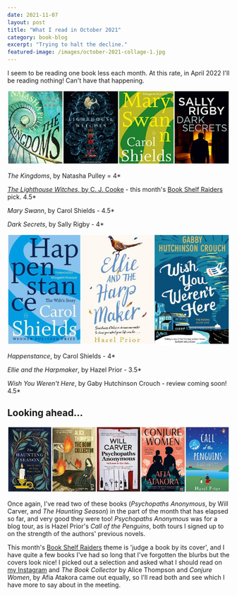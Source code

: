 ```yaml
---
date: 2021-11-07
layout: post
title: "What I read in October 2021"
category: book-blog
excerpt: "Trying to halt the decline."
featured-image: /images/october-2021-collage-1.jpg
---
```


I seem to be reading one book less each month. At this rate, in April 2022 I'll be reading nothing! Can't have that happening.

![The Kingdoms, The Lighthouse Witches, Mary Swann, Dark Secrets](/images/october-2021-collage-1.jpg)

<cite>The Kingdoms</cite>, by Natasha Pulley = 4*

[<cite>The Lighthouse Witches</cite>, by C. J. Cooke](/blog-tour-the-lighthouse-witches/) - this month's [Book Shelf Raiders](https://www.instagram.com/bookshelfraiders/) pick. 4.5*

<cite>Mary Swann</cite>, by Carol Shields - 4.5*

<cite>Dark Secrets</cite>, by Sally Rigby - 4*

![Happenstance, Ellie and the Harpmaker, Wish You Weren't Here](/images/october-2021-collage-2.jpg)

<cite>Happenstance</cite>, by Carol Shields - 4*

<cite>Ellie and the Harpmaker</cite>, by Hazel Prior - 3.5*

<cite>Wish You Weren't Here</cite>, by Gaby Hutchinson Crouch - review coming soon! 4.5*

## Looking ahead...

![The Haunting Season, The Book Collector, Psychopaths Anonymous, Conjure Women, Call of the Penguins](/images/october-2021-collage-3.jpg)

Once again, I've read two of these books (<cite>Psychopaths Anonymous</cite>, by Will Carver, and <cite>The Haunting Season</cite>) in the part of the month that has elapsed so far, and very good they were too! <cite>Psychopaths Anonymous</cite> was for a blog tour, as is Hazel Prior's <cite>Call of the Penguins</cite>, both tours I signed up to on the strength of the authors' previous novels.

This month's [Book Shelf Raiders](https://www.instagram.com/bookshelfraiders/) theme is 'judge a book by its cover', and I have quite a few books I've had so long that I've forgotten the blurbs but the covers look nice! I picked out a selection and asked what I should read on [my Instagram](https://www.instagram.com/alicemcalicepants) and <cite>The Book Collector</cite> by Alice Thompson and <cite>Conjure Women</cite>, by Afia Atakora came out equally, so I'll read both and see which I have more to say about in the meeting.
